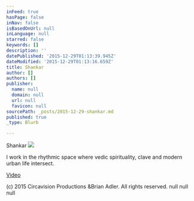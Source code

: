 ```yaml
---
inFeed: true
hasPage: false
inNav: false
isBasedOnUrl: null
inLanguage: null
starred: false
keywords: []
description: ''
datePublished: '2015-12-29T01:13:39.945Z'
dateModified: '2015-12-29T01:13:16.659Z'
title: Shankar
author: []
authors: []
publisher:
  name: null
  domain: null
  url: null
  favicon: null
sourcePath: _posts/2015-12-29-shankar.md
published: true
_type: Blurb

---
```

Shankar
![](https://the-grid-user-content.s3-us-west-2.amazonaws.com/4d6c1411-01dc-40c0-b785-a1bcd0cb57d9.jpg)

I work in the rhythmic space where vedic spirituality, clave and modern urban life intersect. 

[Video][0]

(c) 2015 Circavision Productions &Brian Adler. All rights reserved.
null
null
null

[0]: https://www.youtube.com/watch?v=smZe1dIuWfc